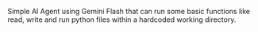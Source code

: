 Simple AI Agent using Gemini Flash that can run some basic functions like read, write and run python files within a hardcoded working directory.
